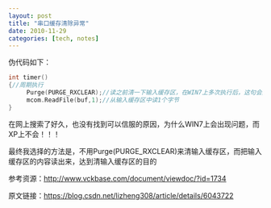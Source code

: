 ```yaml
---
layout: post
title: "串口缓存清除异常"
date: 2010-11-29
categories: [tech, notes]
---
```


伪代码如下：
```c++
int timer()
{//周期执行
     Purge(PURGE_RXCLEAR);//读之前清一下输入缓存区，在WIN7上多次执行后，这句会异常，而在XP上不会！！！！
     mcom.ReadFile(buf,1);//从输入缓存区中读1个字节
}
```
在网上搜索了好久，也没有找到可以信服的原因，为什么WIN7上会出现问题，而XP上不会！！！

最终我选择的方法是，不用Purge(PURGE_RXCLEAR)来清输入缓存区，而把输入缓存区的内容读出来，达到清输入缓存区的目的

参考资源：http://www.vckbase.com/document/viewdoc/?id=1734

                        
原文链接：https://blog.csdn.net/lizheng308/article/details/6043722
